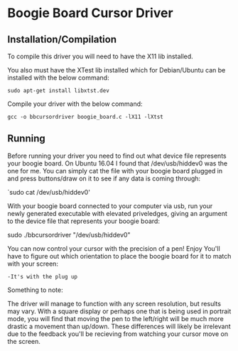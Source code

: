 # Boogie Board Cursor Driver

## Installation/Compilation

To compile this driver you will need to have the X11 lib installed. 

You also must have the XTest lib installed which for Debian/Ubuntu can be installed with the below command:

`sudo apt-get install libxtst.dev`

Compile your driver with the below command:

`gcc -o bbcursordriver boogie_board.c -lX11 -lXtst`

## Running

Before running your driver you need to find out what device file represents your boogie board. On Ubuntu 16.04 I found that
/dev/usb/hiddev0 was the one for me. You can simply cat the file with your boogie board plugged in and press buttons/draw
on it to see if any data is coming through:

`sudo cat /dev/usb/hiddev0'

With your boogie board connected to your computer via usb, run your newly generated executable with elevated priveledges, giving an argument to the device file that represents your boogie board:

sudo ./bbcursordriver "/dev/usb/hiddev0"

You can now control your cursor with the precision of a pen! Enjoy
You'll have to figure out which orientation to place the boogie board for it to match with your screen:

	-It's with the plug up 

Something to note:

The driver will manage to function with any screen resolution, but results may vary. With a square display or perhaps one that is being
used in portrait mode, you will find that moving the pen to the left/right will be much more drastic a movement than up/down. These
differences will likely be irrelevant due to the feedback you'll be recieving from watching your cursor move on the screen.
